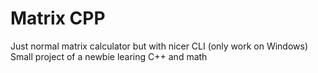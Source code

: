 # Matrix CPP
Just normal matrix calculator but with nicer CLI (only work on Windows)
Small project of a newbie learing C++ and math
